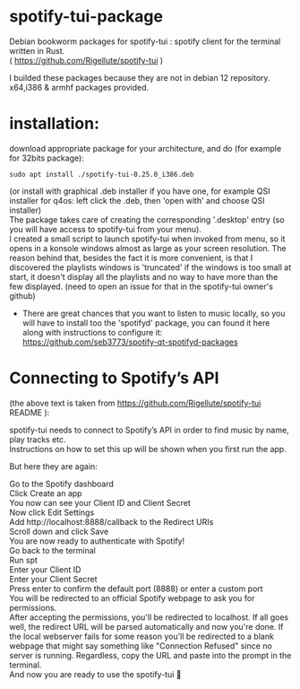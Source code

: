 # spotify-tui-package  
Debian bookworm packages for spotify-tui : spotify client for the terminal written in Rust.  
( https://github.com/Rigellute/spotify-tui )  
  
I builded these packages because they are not in debian 12 repository.  
x64,i386 & armhf packages provided.  
  
# installation:  
  
download appropriate package for your architecture, and do (for example for 32bits package):  
  
```
sudo apt install ./spotify-tui-0.25.0_i386.deb
```
(or install with graphical .deb installer if you have one, for example QSI installer for q4os: left click the .deb, then 'open with' and choose QSI installer)  
The package takes care of creating the corresponding '.desktop' entry (so you will have access to spotify-tui from your menu).  
I created a small script to launch spotify-tui when invoked from menu, so it opens in a konsole windows almost as large as your screen resolution. The reason behind that, besides the fact it is more convenient, is that I discovered the playlists windows is 'truncated' if the windows is too small at start, it doesn't display all the playlists and no way to have more than the few displayed. (need to open an issue for that in the spotify-tui owner's github)  
  
* There are great chances that you want to listen to music locally, so you will have to install too the 'spotifyd' package, you can found it here along with instructions to configure it:
 https://github.com/seb3773/spotify-qt-spotifyd-packages  
  
  
# Connecting to Spotify’s API
(the above text is taken from https://github.com/Rigellute/spotify-tui README ):  
  
spotify-tui needs to connect to Spotify’s API in order to find music by name, play tracks etc.  
Instructions on how to set this up will be shown when you first run the app.  
  
But here they are again:  
  
Go to the Spotify dashboard  
Click Create an app  
You now can see your Client ID and Client Secret  
Now click Edit Settings  
Add http://localhost:8888/callback to the Redirect URIs  
Scroll down and click Save  
You are now ready to authenticate with Spotify!  
Go back to the terminal  
Run spt  
Enter your Client ID  
Enter your Client Secret  
Press enter to confirm the default port (8888) or enter a custom port  
You will be redirected to an official Spotify webpage to ask you for permissions.  
After accepting the permissions, you'll be redirected to localhost. If all goes well, the redirect URL will be parsed automatically and now you're done. If the local webserver fails for some reason you'll be redirected to a blank webpage that might say something like "Connection Refused" since no server is running. Regardless, copy the URL and paste into the prompt in the terminal.  
And now you are ready to use the spotify-tui 🎉  
  
  

